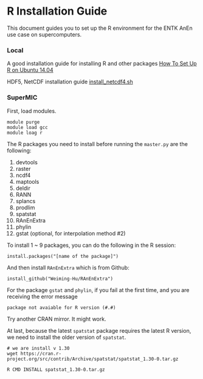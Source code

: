 # R Installation Guide

This document guides you to set up the R environment for the ENTK AnEn use case on supercomputers.

### Local

A good installation guide for installing R and other packages [How To Set Up R on Ubuntu 14.04](https://www.digitalocean.com/community/tutorials/how-to-set-up-r-on-ubuntu-14-04)

HDF5, NetCDF installation guide [install_netcdf4.sh](https://gist.github.com/perrette/cd815d03830b53e24c82)

### SuperMIC

First, load modules.

```
module purge
module load gcc
module loag r
```

The R packages you need to install before running the `master.py` are the following:

1. devtools
2. raster
3. ncdf4
4. maptools
5. deldir
6. RANN
7. splancs
8. prodlim
9. spatstat
10. RAnEnExtra
11. phylin
12. gstat (optional, for interpolation method #2)

To install 1 ~ 9 packages, you can do the following in the R session:

```
install.packages("[name of the package]")
```

And then install `RAnEnExtra` which is from Github:

```
install_github("Weiming-Hu/RAnEnExtra")
```

For the package `gstat` and `phylin`, if you fail at the first time, and you are receiving the error message
```
package not avaiable for R version (#.#)
```
Try another CRAN mirror. It might work.

At last, because the latest `spatstat` package requires the latest R version, we need to install the
older version of `spatstat`.

```
# we are install v 1.30
wget https://cran.r-project.org/src/contrib/Archive/spatstat/spatstat_1.30-0.tar.gz

R CMD INSTALL spatstat_1.30-0.tar.gz
```
